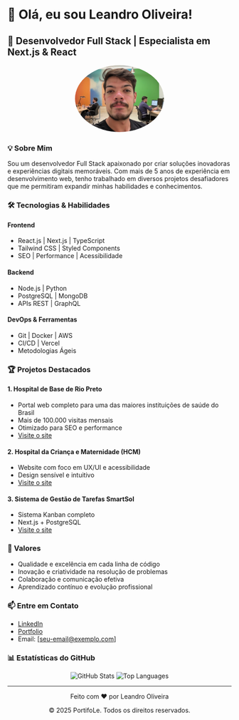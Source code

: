 # 👋 Olá, eu sou Leandro Oliveira!

## 🚀 Desenvolvedor Full Stack | Especialista em Next.js & React

<div align="center">
  <img src="https://raw.githubusercontent.com/leoliveira28/portifole/main/public/profile.JPG" alt="Leandro Oliveira" width="200" style="border-radius: 50%;"/>
</div>

### 💡 Sobre Mim

Sou um desenvolvedor Full Stack apaixonado por criar soluções inovadoras e experiências digitais memoráveis. Com mais de 5 anos de experiência em desenvolvimento web, tenho trabalhado em diversos projetos desafiadores que me permitiram expandir minhas habilidades e conhecimentos.

### 🛠️ Tecnologias & Habilidades

#### Frontend
- React.js | Next.js | TypeScript
- Tailwind CSS | Styled Components
- SEO | Performance | Acessibilidade

#### Backend
- Node.js | Python
- PostgreSQL | MongoDB
- APIs REST | GraphQL

#### DevOps & Ferramentas
- Git | Docker | AWS
- CI/CD | Vercel
- Metodologias Ágeis

### 🏆 Projetos Destacados

#### 1. Hospital de Base de Rio Preto
- Portal web completo para uma das maiores instituições de saúde do Brasil
- Mais de 100.000 visitas mensais
- Otimizado para SEO e performance
- [Visite o site](https://www.hospitaldebase.com.br)

#### 2. Hospital da Criança e Maternidade (HCM)
- Website com foco em UX/UI e acessibilidade
- Design sensível e intuitivo
- [Visite o site](https://www.hcmriopreto.com.br)

#### 3. Sistema de Gestão de Tarefas SmartSol
- Sistema Kanban completo
- Next.js + PostgreSQL
- [Visite o site](https://smartsol.v3vagenciacriativa.com.br)

### 🌟 Valores

- Qualidade e excelência em cada linha de código
- Inovação e criatividade na resolução de problemas
- Colaboração e comunicação efetiva
- Aprendizado contínuo e evolução profissional

### 📫 Entre em Contato

- [LinkedIn](https://www.linkedin.com/in/leandro-oliveira-28/)
- [Portfolio](http://lepimentel.dev.br)
- Email: [seu-email@exemplo.com]

### 📊 Estatísticas do GitHub

<div align="center">
  <img src="https://github-readme-stats.vercel.app/api?username=leoliveira28&show_icons=true&theme=radical" alt="GitHub Stats"/>
  <img src="https://github-readme-stats.vercel.app/api/top-langs/?username=leoliveira28&layout=compact&theme=radical" alt="Top Languages"/>
</div>

---

<div align="center">
  <p>Feito com ❤️ por Leandro Oliveira</p>
  <p>© 2025 PortifoLe. Todos os direitos reservados.</p>
</div>
